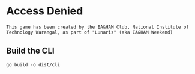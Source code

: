 # Access Denied 
 
```
This game has been created by the EA&HAM Club, National Institute of Technology Warangal, as part of "Lunaris" (aka EA&HAM Weekend) 
``` 

## Build the CLI

```
go build -o dist/cli
```